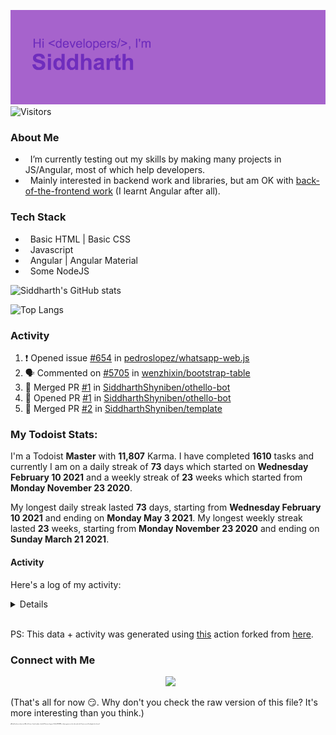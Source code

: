 ![Hey there <developers>! I'm Siddharth.](./header.png)
![Visitors](https://visitor-badge.glitch.me/badge?page_id=SiddharhthShyniben.SiddharthShyniben)

###  About Me 

- &nbsp; I’m currently testing out my skills by making many projects in JS/Angular, most of which help developers.
- &nbsp; Mainly interested in backend work and libraries, but am OK with [back-of-the-frontend work](https://css-tricks.com/the-great-divide/) (I learnt Angular after all).

### Tech Stack

- &nbsp; Basic HTML | Basic CSS
- &nbsp; Javascript
- &nbsp; Angular | Angular Material
- &nbsp; Some NodeJS

![Siddharth's GitHub stats](https://github-readme-stats.vercel.app/api?username=SiddharthShyniben&amp;count_private=true&amp;show_icons=true&amp;theme=dark)

![Top Langs](https://github-readme-stats.vercel.app/api/top-langs/?username=SiddharthSHyniben&amp;theme=dark)

### Activity

<!--START_SECTION:activity-->
1. ❗️ Opened issue [#654](https://github.com/pedroslopez/whatsapp-web.js/issues/654) in [pedroslopez/whatsapp-web.js](https://github.com/pedroslopez/whatsapp-web.js)
2. 🗣 Commented on [#5705](https://github.com/wenzhixin/bootstrap-table/issues/5705) in [wenzhixin/bootstrap-table](https://github.com/wenzhixin/bootstrap-table)
3. 🎉 Merged PR [#1](https://github.com/SiddharthShyniben/othello-bot/pull/1) in [SiddharthShyniben/othello-bot](https://github.com/SiddharthShyniben/othello-bot)
4. 💪 Opened PR [#1](https://github.com/SiddharthShyniben/othello-bot/pull/1) in [SiddharthShyniben/othello-bot](https://github.com/SiddharthShyniben/othello-bot)
5. 🎉 Merged PR [#2](https://github.com/SiddharthShyniben/template/pull/2) in [SiddharthShyniben/template](https://github.com/SiddharthShyniben/template)
<!--END_SECTION:activity-->

### My Todoist Stats:

I'm a Todoist **<td-kl>Master</td-kl>** with **<td-k>11,807</td-k>** Karma. I have completed **<td-ttc>1610</td-ttc>** tasks and currently I am on a daily streak of **<td-cdsc>73</td-cdsc>** days which started on **<td-cdsf>Wednesday February 10 2021</td-cdsf>** and a weekly streak of **<td-cwsc>23</td-cwsc>** weeks which started from **<td-cwsf>Monday November 23 2020</td-cwsf>**.

My longest daily streak lasted **<td-mdsc>73</td-mdsc>** days, starting from **<td-mdsf>Wednesday February 10 2021</td-mdsf>** and ending on **<td-mdst>Monday May 3 2021</td-mdst>**.
My longest weekly streak lasted **<td-mwsc>23</td-mwsc>** weeks, starting from **<td-mwsf>Monday November 23 2020</td-mwsf>** and ending on **<td-mwst>Sunday March 21 2021</td-mwst>**.

#### Activity

Here's a log of my activity:
<details>

Activity
<td-ka>
* 2 hours ago <span style="color:green">+11</span> <span style="color:red">-0</span>
  * Activity:
    * <span style="color:green">+</span> Addition of tasks.
    * <span style="color:green">+</span> Completion of tasks.
    * <span style="color:green">+</span> Usage of advanced features.
* 4 hours ago <span style="color:green">+3</span> <span style="color:red">-0</span>
  * Activity:
    * <span style="color:green">+</span> Completion of tasks.
* 14 hours ago <span style="color:green">+16</span> <span style="color:red">-0</span>
  * Activity:
    * <span style="color:green">+</span> Addition of tasks.
    * <span style="color:green">+</span> Completion of tasks.
    * <span style="color:green">+</span> Usage of advanced features.
* a day ago <span style="color:green">+16</span> <span style="color:red">-0</span>
  * Activity:
    * <span style="color:green">+</span> Addition of tasks.
    * <span style="color:green">+</span> Completion of tasks.
    * <span style="color:green">+</span> Usage of advanced features.
* a day ago <span style="color:green">+8</span> <span style="color:red">-0</span>
  * Activity:
    * <span style="color:green">+</span> Daily Goal reached.
* a day ago <span style="color:green">+16</span> <span style="color:red">-0</span>
  * Activity:
    * <span style="color:green">+</span> Addition of tasks.
    * <span style="color:green">+</span> Completion of tasks.
    * <span style="color:green">+</span> Usage of advanced features.
* 2 days ago <span style="color:green">+16</span> <span style="color:red">-0</span>
  * Activity:
    * <span style="color:green">+</span> Addition of tasks.
    * <span style="color:green">+</span> Completion of tasks.
    * <span style="color:green">+</span> Usage of advanced features.
</td-ka>
</details>
<br>

PS: This data + activity was generated using [this](https://github.com/SiddharthShyniben/todoist-readme) action forked from [here](https://github.com/abisheknaiidu/todoist-readme).

### Connect with Me

<p align="center">
&nbsp; <a href="mailto:siddharth.muscat@gmail.com" target="_blank" rel="noopener noreferrer"><img src="https://logodownload.org/wp-content/uploads/2018/03/gmail-logo-16.png" width="50px"></a>
</p>

(That's all for now :smirk:. Why don't you check the raw version of this file? It's more interesting than you think.)
<br>
<sub>
   <sup>
     <sub>
       <sup>
         <sub>
           <sup>
             <sub>
               <sup>
                 <sub>
                   <sup>
                     <sub>
                       <sup>
                         ~Mutual funds are subject to~ Why do I have a 1 month update schedule? Because the grass (Profile README) is always greener on the other web-side. How are you still reading this by the way?
                       </sup>
                     </sub>
                   </sup>
                 </sub>
               </sup>
             </sub>
           </sup>
         </sub>
       </sup>
     </sub>
  </sup>
</sub>
</developers>
